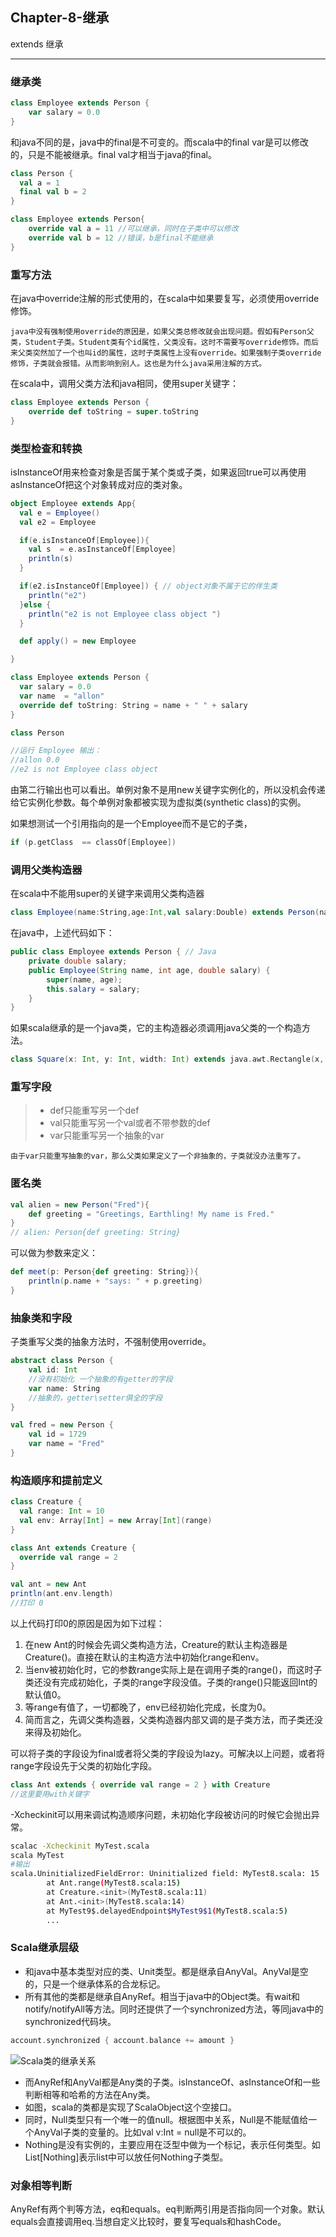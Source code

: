 ﻿## Chapter-8-继承

extends 继承

---

### 继承类
```scala
class Employee extends Person {
    var salary = 0.0
}
```
和java不同的是，java中的final是不可变的。而scala中的final var是可以修改的，只是不能被继承。final val才相当于java的final。
```scala
class Person {
  val a = 1
  final val b = 2
}

class Employee extends Person{
    override val a = 11 //可以继承，同时在子类中可以修改
    override val b = 12 //错误，b是final不能继承
}
```

### 重写方法
在java中override注解的形式使用的，在scala中如果要复写，必须使用override修饰。

    java中没有强制使用override的原因是，如果父类总修改就会出现问题。假如有Person父类，Student子类。Student类有个id属性，父类没有。这时不需要写override修饰。而后来父类突然加了一个也叫id的属性，这时子类属性上没有override。如果强制子类override修饰，子类就会报错。从而影响到别人。这也是为什么java采用注解的方式。
    
在scala中，调用父类方法和java相同，使用super关键字：
```scala
class Employee extends Person {
    override def toString = super.toString
}
```

### 类型检查和转换
isInstanceOf用来检查对象是否属于某个类或子类，如果返回true可以再使用asInstanceOf把这个对象转成对应的类对象。
```scala
object Employee extends App{
  val e = Employee()
  val e2 = Employee

  if(e.isInstanceOf[Employee]){
    val s  = e.asInstanceOf[Employee]
    println(s)
  }

  if(e2.isInstanceOf[Employee]) { // object对象不属于它的伴生类
    println("e2")
  }else {
    println("e2 is not Employee class object ")
  }

  def apply() = new Employee

}

class Employee extends Person {
  var salary = 0.0
  var name  = "allon"
  override def toString: String = name + " " + salary
}

class Person

//运行 Employee 输出：
//allon 0.0
//e2 is not Employee class object 
```
由第二行输出也可以看出。单例对象不是用new关键字实例化的，所以没机会传递给它实例化参数。每个单例对象都被实现为虚拟类(synthetic class)的实例。

如果想测试一个引用指向的是一个Employee而不是它的子类，
```scala
if (p.getClass  == classOf[Employee])
```

### 调用父类构造器
在scala中不能用super的关键字来调用父类构造器
```scala
class Employee(name:String,age:Int,val salary:Double) extends Person(name,age)
```
在java中，上述代码如下：
```java
public class Employee extends Person { // Java
    private double salary;
    public Employee(String name, int age, double salary) {
        super(name, age);
        this.salary = salary;
    }
}
```
如果scala继承的是一个java类，它的主构造器必须调用java父类的一个构造方法。
```scala
class Square(x: Int, y: Int, width: Int) extends java.awt.Rectangle(x, y, width, width)
```
### 重写字段

>* def只能重写另一个def
>* val只能重写另一个val或者不带参数的def
>* var只能重写另一个抽象的var

    由于var只能重写抽象的var，那么父类如果定义了一个非抽象的，子类就没办法重写了。
    
### 匿名类
```scala 
val alien = new Person("Fred"){
    def greeting = "Greetings, Earthling! My name is Fred."
}
// alien: Person{def greeting: String}
```
可以做为参数来定义：
```scala
def meet(p: Person{def greeting: String}){
    println(p.name + "says: " + p.greeting)
}
```

### 抽象类和字段
子类重写父类的抽象方法时，不强制使用override。
```scala
abstract class Person {
    val id: Int
    //没有初始化 一个抽象的有getter的字段
    var name: String
    //抽象的，getter\setter俱全的字段
}

val fred = new Person {
    val id = 1729
    var name = "Fred"
}
```

### 构造顺序和提前定义
```scala 
class Creature {
  val range: Int = 10
  val env: Array[Int] = new Array[Int](range)
}

class Ant extends Creature {
  override val range = 2
}

val ant = new Ant
println(ant.env.length)
//打印 0
```
以上代码打印0的原因是因为如下过程：
1. 在new Ant的时候会先调父类构造方法，Creature的默认主构造器是Creature()。直接在默认的主构造方法中初始化range和env。
2. 当env被初始化时，它的参数range实际上是在调用子类的range()，而这时子类还没有完成初始化，子类的range字段没值。子类的range()只能返回Int的默认值0。
3. 等range有值了，一切都晚了，env已经初始化完成，长度为0。
4. 简而言之，先调父类构造器，父类构造器内部又调的是子类方法，而子类还没来得及初始化。

可以将子类的字段设为final或者将父类的字段设为lazy。可解决以上问题，或者将range字段设先于父类的初始化字段。
```scala
class Ant extends { override val range = 2 } with Creature
//这里要用with关键字
```
-Xcheckinit可以用来调试构造顺序问题，未初始化字段被访问的时候它会抛出异常。
```bash
scalac -Xcheckinit MyTest.scala
scala MyTest
#输出
scala.UninitializedFieldError: Uninitialized field: MyTest8.scala: 15
        at Ant.range(MyTest8.scala:15)
        at Creature.<init>(MyTest8.scala:11)
        at Ant.<init>(MyTest8.scala:14)
        at MyTest9$.delayedEndpoint$MyTest9$1(MyTest8.scala:5)
        ...  
```

### Scala继承层级

* 和java中基本类型对应的类、Unit类型。都是继承自AnyVal。AnyVal是空的，只是一个继承体系的合龙标记。
* 所有其他的类都是继承自AnyRef。相当于java中的Object类。有wait和notify/notifyAll等方法。同时还提供了一个synchronized方法，等同java中的synchronized代码块。
```scala
account.synchronized { account.balance += amount }
```

![Scala类的继承关系][1]

* 而AnyRef和AnyVal都是Any类的子类。isInstanceOf、asInstanceOf和一些判断相等和哈希的方法在Any类。
* 如图，scala的类都是实现了ScalaObject这个空接口。
* 同时，Null类型只有一个唯一的值null。根据图中关系，Null是不能赋值给一个AnyVal子类的变量的。比如val v:Int = null是不可以的。
* Nothing是没有实例的，主要应用在泛型中做为一个标记，表示任何类型。如List[Nothing]表示list中可以放任何Nothing子类型。

### 对象相等判断
AnyRef有两个判等方法，eq和equals。eq判断两引用是否指向同一个对象。默认equals会直接调用eq.当想自定义比较时，要复写equals和hashCode。


  [1]: http://7xop3k.com1.z0.glb.clouddn.com/20151127120544.jpg

